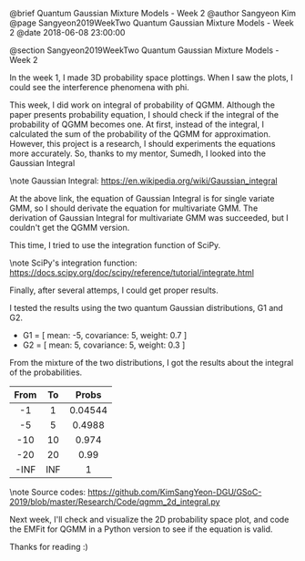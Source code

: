 @brief Quantum Gaussian Mixture Models - Week 2
@author Sangyeon Kim
@page Sangyeon2019WeekTwo Quantum Gaussian Mixture Models - Week 2
@date 2018-06-08 23:00:00

@section Sangyeon2019WeekTwo Quantum Gaussian Mixture Models - Week 2

In the week 1, I made 3D probability space plottings. When I saw the plots, I could see the interference phenomena with phi.

This week, I did work on integral of probability of QGMM. Although the paper presents probability equation, I should check if the integral of the probability of QGMM becomes one.
At first, instead of the integral, I calculated the sum of the probability of the QGMM for approximation.
However, this project is a research, I should experiments the equations more accurately. So, thanks to my mentor, Sumedh, I looked into the Gaussian Integral

\note Gaussian Integral: https://en.wikipedia.org/wiki/Gaussian_integral

At the above link, the equation of Gaussian Integral is for single variate GMM, so I should derivate the equation for multivariate GMM.
The derivation of Gaussian Integral for multivariate GMM was succeeded, but I couldn't get the QGMM version.

This time, I tried to use the integration function of SciPy.

\note SciPy's integration function: https://docs.scipy.org/doc/scipy/reference/tutorial/integrate.html

Finally, after several attemps, I could get proper results.

I tested the results using the two quantum Gaussian distributions, G1 and G2.

  - G1 = [ mean: -5, covariance: 5, weight: 0.7 ]
  - G2 = [ mean:  5, covariance: 5, weight: 0.3 ]

From the mixture of the two distributions, I got the results about the integral of the probabilities.

<center>

|  From  |   To   | Probs  |
| :----: | :----: | :----: |
| -1     | 1      | 0.04544|
| -5     | 5      | 0.4988 |
| -10    | 10     | 0.974  |
| -20    | 20     | 0.99   |
| -INF   | INF    | 1      |

</center>

\note Source codes: https://github.com/KimSangYeon-DGU/GSoC-2019/blob/master/Research/Code/qgmm_2d_integral.py

Next week, I'll check and visualize the 2D probability space plot, and code the EMFit for QGMM in a Python version to see if the equation is valid.

Thanks for reading :)

